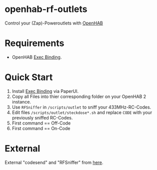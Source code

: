 # openhab-rf-outlets
Control your (Zap)-Poweroutlets with [OpenHAB](https://www.openhab.org/)

# Requirements

- OpenHAB [Exec Binding](https://www.openhab.org/addons/bindings/exec/).

# Quick Start

1. Install [Exec Binding](https://www.openhab.org/addons/bindings/exec/) via PaperUI.
2. Copy all Files into thier corresponding folder on your OpenHAB 2 instance.
3. Use ```RFSniffer``` in ```/scripts/outlet``` to sniff your 433MHz-RC-Codes.
4. Edit files ```/scripts/outlet/steckdose*.sh``` and replace ```CODE``` with your previously sniffed RC-Codes.
5. First command == Off-Code
6. First command == On-Code

# External

External "codesend" and "RFSniffer" from [here](https://github.com/metalx1000/Zap-433mhz-RF-Pi-Controler).


